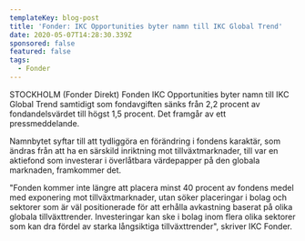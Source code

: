 ```yaml
---
templateKey: blog-post
title: 'Fonder: IKC Opportunities byter namn till IKC Global Trend'
date: 2020-05-07T14:28:30.339Z
sponsored: false
featured: false
tags:
  - Fonder
---
```

STOCKHOLM (Fonder Direkt) Fonden IKC Opportunities byter namn till IKC Global Trend samtidigt som fondavgiften sänks från 2,2 procent av fondandelsvärdet till högst 1,5 procent. Det framgår av ett pressmeddelande.

Namnbytet syftar till att tydliggöra en förändring i fondens karaktär, som ändras från att ha en särskild inriktning mot tillväxtmarknader, till var en aktiefond som investerar i överlåtbara värdepapper på den globala marknaden, framkommer det.

"Fonden kommer inte längre att placera minst 40 procent av fondens medel med exponering mot tillväxtmarknader, utan söker placeringar i bolag och sektorer som är väl positionerade för att erhålla avkastning baserat på olika globala tillväxttrender. Investeringar kan ske i bolag inom flera olika sektorer som kan dra fördel av starka långsiktiga tillväxttrender", skriver IKC Fonder.